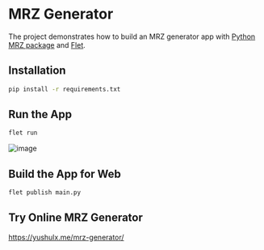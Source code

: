 # MRZ Generator
The project demonstrates how to build an MRZ generator app with [Python MRZ package](https://pypi.org/project/mrz/) and [Flet](https://flet.dev/).

## Installation

```bash
pip install -r requirements.txt
```

## Run the App

```bash
flet run
```

![image](https://github.com/yushulx/mrz-generator/assets/2202306/c185956d-0d6c-48d7-9262-55d6cb739dca)



## Build the App for Web

```bash
flet publish main.py
```

## Try Online MRZ Generator
https://yushulx.me/mrz-generator/

